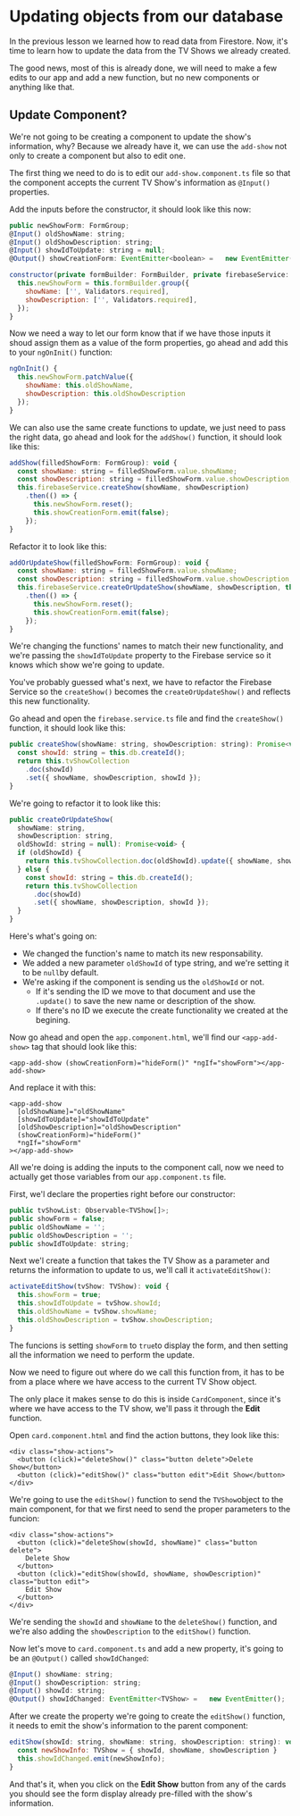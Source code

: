 # Updating objects from our database

In the previous lesson we learned how to read data from Firestore. Now, it's time to learn how to update the data from the TV Shows we already created.

The good news, most of this is already done, we will need to make a few edits to our app and add a new function, but no new components or anything like that.

## Update Component?

We're not going to be creating a component to update the show's information, why? Because we already have it, we can use the `add-show` not only to create a component but also to edit one.

The first thing we need to do is to edit our `add-show.component.ts` file so that the component accepts the current TV Show's information as `@Input()` properties.

Add the inputs before the constructor, it should look like this now:

```javascript
public newShowForm: FormGroup;
@Input() oldShowName: string;
@Input() oldShowDescription: string;
@Input() showIdToUpdate: string = null;
@Output() showCreationForm: EventEmitter<boolean> =   new EventEmitter();

constructor(private formBuilder: FormBuilder, private firebaseService: FirebaseService) {
  this.newShowForm = this.formBuilder.group({
    showName: ['', Validators.required],
    showDescription: ['', Validators.required],
  });
}
```

Now we need a way to let our form know that if we have those inputs it shoud assign them as a value of the form properties, go ahead and add this to your `ngOnInit()` function:

```javascript
ngOnInit() {
  this.newShowForm.patchValue({
    showName: this.oldShowName,
    showDescription: this.oldShowDescription
  });
}
```

We can also use the same create functions to update, we just need to pass the right data, go ahead and look for the `addShow()` function, it should look like this:

```javascript
addShow(filledShowForm: FormGroup): void {
  const showName: string = filledShowForm.value.showName;
  const showDescription: string = filledShowForm.value.showDescription;
  this.firebaseService.createShow(showName, showDescription)
    .then(() => {
      this.newShowForm.reset();
      this.showCreationForm.emit(false);
    });
}
```

Refactor it to look like this:

```javascript
addOrUpdateShow(filledShowForm: FormGroup): void {
  const showName: string = filledShowForm.value.showName;
  const showDescription: string = filledShowForm.value.showDescription;
  this.firebaseService.createOrUpdateShow(showName, showDescription, this.showIdToUpdate)
    .then(() => {
      this.newShowForm.reset();
      this.showCreationForm.emit(false);
    });
}
```

We're changing the functions' names to match their new functionality, and we're passing the `showIdToUpdate` property to the Firebase service so it knows which show we're going to update.

You've probably guessed what's next, we have to refactor the Firebase Service so the `createShow()` becomes the `createOrUpdateShow()` and reflects this new functionality.

Go ahead and open the `firebase.service.ts` file and find the `createShow()` function, it should look like this:

```javascript
public createShow(showName: string, showDescription: string): Promise<void> {
  const showId: string = this.db.createId();
  return this.tvShowCollection
    .doc(showId)
    .set({ showName, showDescription, showId });
}
```

We're going to refactor it to look like this:

```javascript
public createOrUpdateShow(
  showName: string,
  showDescription: string,
  oldShowId: string = null): Promise<void> {
  if (oldShowId) {
    return this.tvShowCollection.doc(oldShowId).update({ showName, showDescription });
  } else {
    const showId: string = this.db.createId();
    return this.tvShowCollection
      .doc(showId)
      .set({ showName, showDescription, showId });
  }
}
```

Here's what's going on:

* We changed the function's name to match its new responsability.
* We added a new parameter `oldShowId` of type string, and we're setting it to be `null`by default.
* We're asking if the component is sending us the `oldShowId` or not.
  * If it's sending the ID we move to that document and use the `.update()` to save the new name or description of the show.
  * If there's no ID we execute the create functionality we created at the begining.

Now go ahead and open the `app.component.html`, we'll find our `<app-add-show>` tag that should look like this:

```markup
<app-add-show (showCreationForm)="hideForm()" *ngIf="showForm"></app-add-show>
```

And replace it with this:

```markup
<app-add-show
  [oldShowName]="oldShowName"
  [showIdToUpdate]="showIdToUpdate"
  [oldShowDescription]="oldShowDescription"
  (showCreationForm)="hideForm()"
  *ngIf="showForm"
></app-add-show>
```

All we're doing is adding the inputs to the component call, now we need to actually get those variables from our `app.component.ts` file.

First, we'l declare the properties right before our constructor:

```javascript
public tvShowList: Observable<TVShow[]>;
public showForm = false;
public oldShowName = '';
public oldShowDescription = '';
public showIdToUpdate: string;
```

Next we'l create a function that takes the TV Show as a parameter and returns the information to update to us, we'll call it `activateEditShow()`:

```javascript
activateEditShow(tvShow: TVShow): void {
  this.showForm = true;
  this.showIdToUpdate = tvShow.showId;
  this.oldShowName = tvShow.showName;
  this.oldShowDescription = tvShow.showDescription;
}
```

The funcions is setting `showForm` to `true`to display the form, and then setting all the information we need to perform the update.

Now we need to figure out where do we call this function from, it has to be from a place where we have access to the current TV Show object.

The only place it makes sense to do this is inside `CardComponent`, since it's where we have access to the TV show, we'll pass it through the **Edit** function.

Open `card.component.html` and find the action buttons, they look like this:

```markup
<div class="show-actions">
  <button (click)="deleteShow()" class="button delete">Delete Show</button>
  <button (click)="editShow()" class="button edit">Edit Show</button>
</div>
```

We're going to use the `editShow()` function to send the `TVShow`object to the main component, for that we first need to send the proper parameters to the funcion:

```markup
<div class="show-actions">
  <button (click)="deleteShow(showId, showName)" class="button delete">
    Delete Show
  </button>
  <button (click)="editShow(showId, showName, showDescription)" class="button edit">
    Edit Show
  </button>
</div>
```

We're sending the `showId` and `showName` to the `deleteShow()` function, and we're also adding the `showDescription` to the `editShow()` function.

Now let's move to `card.component.ts` and add a new property, it's going to be an `@Output()` called `showIdChanged`:

```javascript
@Input() showName: string;
@Input() showDescription: string;
@Input() showId: string;
@Output() showIdChanged: EventEmitter<TVShow> =   new EventEmitter();
```

After we create the property we're going to create the `editShow()` function, it needs to emit the show's information to the parent component:

```javascript
editShow(showId: string, showName: string, showDescription: string): void {
  const newShowInfo: TVShow = { showId, showName, showDescription }
  this.showIdChanged.emit(newShowInfo);
}
```

And that's it, when you click on the **Edit Show** button from any of the cards you should see the form display already pre-filled with the show's information.

